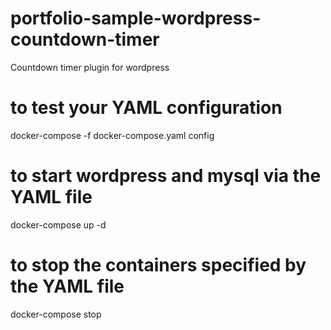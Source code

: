 # portfolio-sample-wordpress-countdown-timer

Countdown timer plugin for wordpress

# to test your YAML configuration
docker-compose -f docker-compose.yaml config

# to start wordpress and mysql via the YAML file
docker-compose up -d

# to stop the containers specified by the YAML file
docker-compose stop

